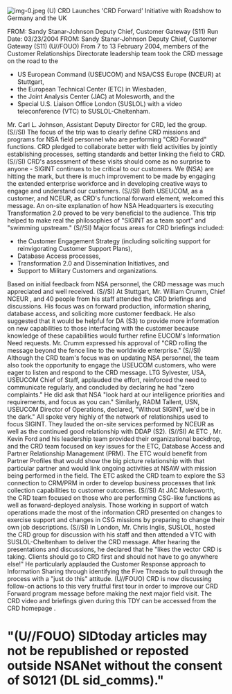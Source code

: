 ![img-0.jpeg](img-0.jpeg)
(U) CRD Launches 'CRD Forward' Initiative with Roadshow to Germany and the UK

FROM: Sandy Stanar-Johnson
Deputy Chief, Customer Gateway (S11)
Run Date: 03/23/2004
FROM: Sandy Stanar-Johnson
Deputy Chief, Customer Gateway (S11)
(U//FOUO) From 7 to 13 February 2004, members of the Customer Relationships Directorate leadership team took the CRD message on the road to the

- US European Command (USEUCOM) and NSA/CSS Europe (NCEUR) at Stuttgart,
- the European Technical Center (ETC) in Wiesbaden,
- the Joint Analysis Center (JAC) at Molesworth, and the
- Special U.S. Liaison Office London (SUSLOL) with a video teleconference (VTC) to SUSLOL-Cheltenham.

Mr. Carl L. Johnson, Assistant Deputy Director for CRD, led the group.
(S//SI) The focus of the trip was to clearly define CRD missions and programs for NSA field personnel who are performing "CRD Forward" functions. CRD pledged to collaborate better with field activities by jointly establishing processes, setting standards and better linking the field to CRD.
(S//SI) CRD's assessment of these visits should come as no surprise to anyone - SIGINT continues to be critical to our customers. We (NSA) are hitting the mark, but there is much improvement to be made by engaging the extended enterprise workforce and in developing creative ways to engage and understand our customers.
(S//SI) Both USEUCOM, as a customer, and NCEUR, as CRD's functional forward element, welcomed this message. An on-site explanation of how NSA Headquarters is executing Transformation 2.0 proved to be very beneficial to the audience. This trip helped to make real the philosophies of "SIGINT as a team sport" and "swimming upstream."
(S//SI) Major focus areas for CRD briefings included:

- the Customer Engagement Strategy (including soliciting support for reinvigorating Customer Support Plans),
- Database Access processes,
- Transformation 2.0 and Dissemination Initiatives, and
- Support to Military Customers and organizations.

Based on initial feedback from NSA personnel, the CRD message was much appreciated and well received.
(S//SI) At Stuttgart, Mr. William Crumm, Chief NCEUR , and 40 people from his staff attended the CRD briefings and discussions. His focus was on forward production, information sharing, database access, and soliciting more customer feedback. He also suggested that it would be helpful for DA (S3) to provide more information on new capabilities to those interfacing with the customer because knowledge of these capabilities would further refine EUCOM's Information Need requests. Mr. Crumm expressed his approval of "CRD rolling the message beyond the fence line to the worldwide enterprise."
(S//SI) Although the CRD team's focus was on updating NSA personnel, the team also took the opportunity to engage the USEUCOM customers, who were eager to listen and respond to the CRD message. LTG Sylvester, USA, USEUCOM Chief of Staff, applauded the effort, reinforced the need to communicate regularly, and concluded by declaring he had "zero complaints." He did ask that NSA "look hard at our intelligence priorities and requirements, and focus as you can."
Similarly, RADM Tallent, USN, USEUCOM Director of Operations, declared, "Without SIGINT, we'd be in the dark." All spoke very highly of the network of relationships used to focus SIGINT. They lauded the on-site services performed by NCEUR as well as the continued good relationship with DDAP (S2).
(S//SI) At ETC , Mr. Kevin Ford and his leadership team provided their organizational backdrop, and the CRD team focused on key issues for the ETC, Database Access and Partner Relationship Management (PRM). The ETC would benefit from Partner Profiles that would show the big picture relationship with that particular partner and would link ongoing activities at NSAW with mission being performed in the field. The ETC asked the CRD team to explore the S3 connection to CRM/PRM in order to develop business processes that link collection capabilities to customer outcomes.
(S//SI) At JAC Molesworth, the CRD team focused on those who are performing CSG-like functions as well as forward-deployed analysis. Those working in support of watch operations made the most of the information CRD presented on changes to exercise support and changes in CSG missions by preparing to change their own job descriptions.
(S//SI) In London, Mr. Chris Inglis, SUSLOL, hosted the CRD group for discussion with his staff and then attended a VTC with SUSLOL-Cheltenham to deliver the CRD message. After hearing the presentations and discussions, he declared that he "likes the vector CRD is taking. Clients should go to CRD first and should not have to go anywhere else!" He particularly applauded the Customer Response approach to Information Sharing through identifying the Five Threads to pull through the process with a "just do this" attitude.
(U//FOUO) CRD is now discussing follow-on actions to this very fruitful first tour in order to improve our CRD Forward program message before making the next major field visit. The CRD video and briefings given during this TDY can be accessed from the CRD homepage .

# "(U//FOUO) SIDtoday articles may not be republished or reposted outside NSANet without the consent of S0121 (DL sid_comms)."
